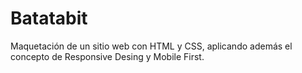 # Batatabit
Maquetación de un sitio web con HTML y CSS, aplicando además el concepto de Responsive Desing y Mobile First.
